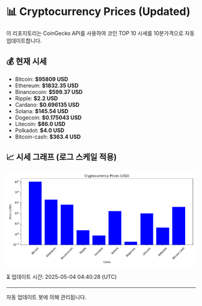 
# 📊 Cryptocurrency Prices (Updated)

이 리포지토리는 CoinGecko API를 사용하여 코인 TOP 10 시세를 10분가격으로 자동 업데이트합니다.

## 💰 현재 시세
- Bitcoin: **$95809 USD**
- Ethereum: **$1832.35 USD**
- Binancecoin: **$599.37 USD**
- Ripple: **$2.2 USD**
- Cardano: **$0.696135 USD**
- Solana: **$145.54 USD**
- Dogecoin: **$0.175043 USD**
- Litecoin: **$86.0 USD**
- Polkadot: **$4.0 USD**
- Bitcoin-cash: **$363.4 USD**

## 📈 시세 그래프 (로그 스케일 적용)
![Crypto Prices](crypto_prices.png)

⏳ 업데이트 시간: 2025-05-04 04:40:28 (UTC)

---
자동 업데이트 봇에 의해 관리됩니다.

